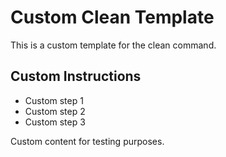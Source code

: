 # Custom Clean Template

This is a custom template for the clean command.

## Custom Instructions

- Custom step 1
- Custom step 2
- Custom step 3

Custom content for testing purposes.
